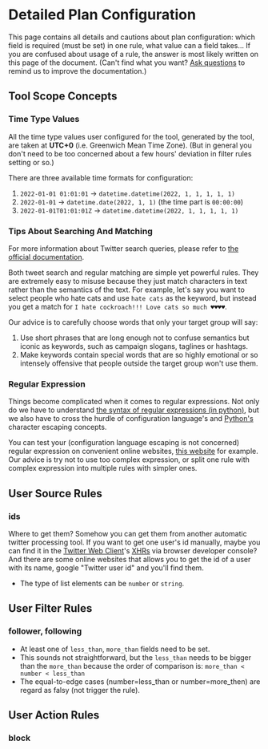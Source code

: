 # Detailed Plan Configuration

This page contains all details and cautions about plan configuration:
which field is required (must be set) in one rule, what value can a field takes...
If you are confused about usage of a rule, the answer is most likely written on this page of the document.
(Can't find what you want? [Ask questions](https://github.com/boholder/puntgun/issues) to remind us to improve the documentation.)

## Tool Scope Concepts

### Time Type Values

All the time type values user configured for the tool, generated by the tool, are taken at **UTC+0** (i.e. Greenwich Mean Time Zone).
(But in general you don't need to be too concerned about a few hours' deviation in filter rules setting or so.)

There are three available time formats for configuration:

1. `2022-01-01 01:01:01` -> `datetime.datetime(2022, 1, 1, 1, 1, 1)`
2. `2022-01-01` -> `datetime.date(2022, 1, 1)` (the time part is `00:00:00`)
3. `2022-01-01T01:01:01Z` -> `datetime.datetime(2022, 1, 1, 1, 1, 1)`

### Tips About Searching And Matching

For more information about Twitter search queries, please refer to [the official documentation](https://developer.twitter.com/en/docs/twitter-api/tweets/search/api-reference/get-tweets-search-recent).

Both tweet search and regular matching are simple yet powerful rules.
They are extremely easy to misuse because they just match characters in text rather than the semantics of the text.
For example, let's say you want to select people who hate cats and use `hate cats` as the keyword,
but instead you get a match for `I hate cockroach!!! Love cats so much ♥♥♥♥`.

Our advice is to carefully choose words that only your target group will say:

1. Use short phrases that are long enough not to confuse semantics but iconic as keywords, such as campaign slogans, taglines or hashtags.
2. Make keywords contain special words that are so highly emotional or so intensely offensive that people outside the target group won't use them.

### Regular Expression

Things become complicated when it comes to regular expressions.
Not only do we have to understand [the syntax of regular expressions (in python)](https://docs.python.org/3/howto/regex.html),
but we also have to cross the hurdle of configuration language's
and [Python's](https://docs.python.org/3/howto/regex.html#the-backslash-plague) character escaping concepts.

You can test your (configuration language escaping is not concerned) regular expression on convenient online websites,
[this website](https://regex101.com/) for example.
Our advice is try not to use too complex expression, or split one rule with complex expression into multiple rules with simpler ones.

## User Source Rules

### ids

Where to get them? Somehow you can get them from another automatic twitter processing tool.
If you want to get one user's id manually, maybe you can find it in the [Twitter Web Client](https://twitter.com)'s
[XHRs](https://developer.mozilla.org/en_US/docs/Web/API/XMLHttpRequest) via browser developer console?
And there are some online websites that allows you to get the id of a user with its name,
google "Twitter user id" and you'll find them.

* The type of list elements can be `number` or `string`.

## User Filter Rules

### follower, following

* At least one of `less_than`, `more_than` fields need to be set.
* This sounds not straightforward, but the `less_than` needs to be bigger than the `more_than` because the order of comparison is:
  `more_than < number < less_than`
* The equal-to-edge cases (number=less_than or number=more_then) are regard as falsy (not trigger the rule).

## User Action Rules

### block

